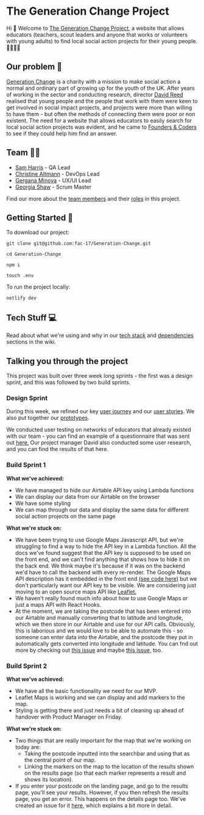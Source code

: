 # The Generation Change Project

Hi 👋 Welcome to [The Generation Change Project](https://generation-change.netlify.com/), a website that allows educators (teachers, scout leaders and anyone that works or volunteers with young adults) to find local social action projects for their young people. 👨‍👨‍👦‍👦

## Our problem 🤔

[Generation Change](https://www.generationchange.org.uk/) is a charity with a mission to make social action a normal and ordinary part of growing up for the youth of the UK. After years of working in the sector and conducting research, director [David Reed](https://www.generationchange.org.uk/our-team) realised that young people and the people that work with them were keen to get involved in social impact projects, and projects were more than willing to have them - but often the methods of connecting them were poor or non existent. The need for a website that allows educators to easily search for local social action projects was evident, and he came to [Founders & Coders](https://www.foundersandcoders.com/) to see if they could help him find an answer.

## Team 🤼‍♂️

* [Sam Harris](https://github.com/samjam48) - QA Lead
* [Christine Altmann](https://github.com/xIrusux) - DevOps Lead
* [Gergana Minova](https://github.com/gminova) - UX/UI Lead
* [Georgia Shaw](https://github.com/georgiamshaw) - Scrum Master

Find our more about the [team members](https://github.com/fac-17/Generation-Change/wiki/Team) and their [roles](https://github.com/fac-17/Generation-Change/wiki/Team-Roles) in this project.

## Getting Started 🏁

To download our project:

    git clone git@github.com:fac-17/Generation-Change.git

    cd Generation-Change

    npm i
    
    touch .env

To run the project locally:

    netlify dev

## Tech Stuff 💻

Read about what we're using and why in our [tech stack](https://github.com/fac-17/Generation-Change/wiki/Tech-Stack) and [dependencies](https://github.com/fac-17/Generation-Change/wiki/Dependencies) sections in the wiki.

## Talking you through the project

This project was built over three week long sprints - the first was a design sprint, and this was followed by two build sprints.

### Design Sprint

During this week, we refined our key [user journey](https://github.com/fac-17/Generation-Change/wiki/08.-User-Journeys) and our [user stories](https://github.com/fac-17/Generation-Change/wiki/09.-User-Stories). We also put together our [prototypes](https://www.figma.com/file/hGRdFiJBUSRzSzAAlDqv9G/Generation-Change?node-id=6%3A610).

We conducted user testing on networks of educators that already existed with our team - you can find an example of a questionnaire that was sent out [here.](https://docs.google.com/forms/d/e/1FAIpQLSfcFrBDQ7es6ap54KL29hYTFuoGKvEBvRlez47gYqsyX-YxBA/viewform?usp=sf_link) Our project manager David also conducted some user research, and you can find the results of that here. 

### Build Sprint 1

**What we've achieved:**
 * We have managed to hide our Airtable API key using Lambda functions
 * We can display our data from our Airtable on the browser
 * We have some styling
 * We can map through our data and display the same data for different social action projects on the same page

**What we're stuck on:**
 * We have been trying to use Google Maps Javascript API, but we're struggling to find a way to hide the API key in a Lambda function. All the docs we've found suggest that the API key is supposed to be used on the front end, and we can't find anything that shows how to hide it on the back end. We think maybe it's because if it was on the backend we'd have to call the backend with every re-render. The Google Maps API description has it embedded in the front end [(see code here)](https://developers.google.com/maps/documentation/javascript/tutorial) but we don't particularly want our API key to be visible. We are considering just moving to an open source maps API like [Leaflet.](https://github.com/Leaflet/Leaflet)
 * We haven't really found much info about how to use Google Maps or just a maps API with React Hooks.
 * At the moment, we are taking the postcode that has been entered into our Airtable and manually converting that to latitude and longitude, which we then store in our Airtable and use for our API calls. Obviously, this is laborious and we would love to be able to automate this - so someone can enter data into the Airtable, and the postcode they put in automatically gets converted into longitude and latitude. You can fnd out more by checking out [this issue](https://github.com/fac-17/Generation-Change/issues/48) and maybe [this issue,](https://github.com/fac-17/Generation-Change/issues/41) too.
 
### Build Sprint 2

**What we've achieved:**
* We have all the basic functionality we need for our MVP.
* Leaflet Maps is working and we can display and add markers to the map.
* Styling is getting there and just needs a bit of cleaning up ahead of handover with Product Manager on Friday.

**What we're stuck on:**
* Two things that are really important for the map that we're working on today are:
    * Taking the postcode inputted into the searchbar and using that as the central point of our map.
    * Linking the markers on the map to the location of the results shown on the results page (so that each marker represents       a result and shows its location).
* If you enter your postcode on the landing page, and go to the results page, you'll see your results. However, if you then refresh the results page, you get an error. This happens on the details page too. We've created an issue for it [here](https://github.com/fac-17/Generation-Change/issues/92), which explains a bit more in detail.
